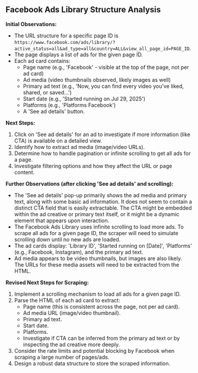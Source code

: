 ## Facebook Ads Library Structure Analysis

**Initial Observations:**

*   The URL structure for a specific page ID is `https://www.facebook.com/ads/library/?active_status=all&ad_type=all&country=ALL&view_all_page_id=PAGE_ID`.
*   The page displays a list of ads for the given page ID.
*   Each ad card contains:
    *   Page name (e.g., 'Facebook' - visible at the top of the page, not per ad card)
    *   Ad media (video thumbnails observed, likely images as well)
    *   Primary ad text (e.g., 'Now, you can find every video you’ve liked, shared, or saved...')
    *   Start date (e.g., 'Started running on Jul 29, 2025')
    *   Platforms (e.g., 'Platforms Facebook')
    *   A 'See ad details' button.

**Next Steps:**

1.  Click on 'See ad details' for an ad to investigate if more information (like CTA) is available on a detailed view.
2.  Identify how to extract ad media (image/video URLs).
3.  Determine how to handle pagination or infinite scrolling to get all ads for a page.
4.  Investigate filtering options and how they affect the URL or page content.



**Further Observations (after clicking 'See ad details' and scrolling):**

*   The 'See ad details' pop-up primarily shows the ad media and primary text, along with some basic ad information. It does not seem to contain a distinct CTA field that is easily extractable. The CTA might be embedded within the ad creative or primary text itself, or it might be a dynamic element that appears upon interaction.
*   The Facebook Ads Library uses infinite scrolling to load more ads. To scrape all ads for a given page ID, the scraper will need to simulate scrolling down until no new ads are loaded.
*   The ad cards display: 'Library ID', 'Started running on [Date]', 'Platforms' (e.g., Facebook, Instagram), and the primary ad text.
*   Ad media appears to be video thumbnails, but images are also likely. The URLs for these media assets will need to be extracted from the HTML.

**Revised Next Steps for Scraping:**

1.  Implement a scrolling mechanism to load all ads for a given page ID.
2.  Parse the HTML of each ad card to extract:
    *   Page name (this is consistent across the page, not per ad card).
    *   Ad media URL (image/video thumbnail).
    *   Primary ad text.
    *   Start date.
    *   Platforms.
    *   Investigate if CTA can be inferred from the primary ad text or by inspecting the ad creative more deeply.
3.  Consider the rate limits and potential blocking by Facebook when scraping a large number of pages/ads.
4.  Design a robust data structure to store the scraped information.


